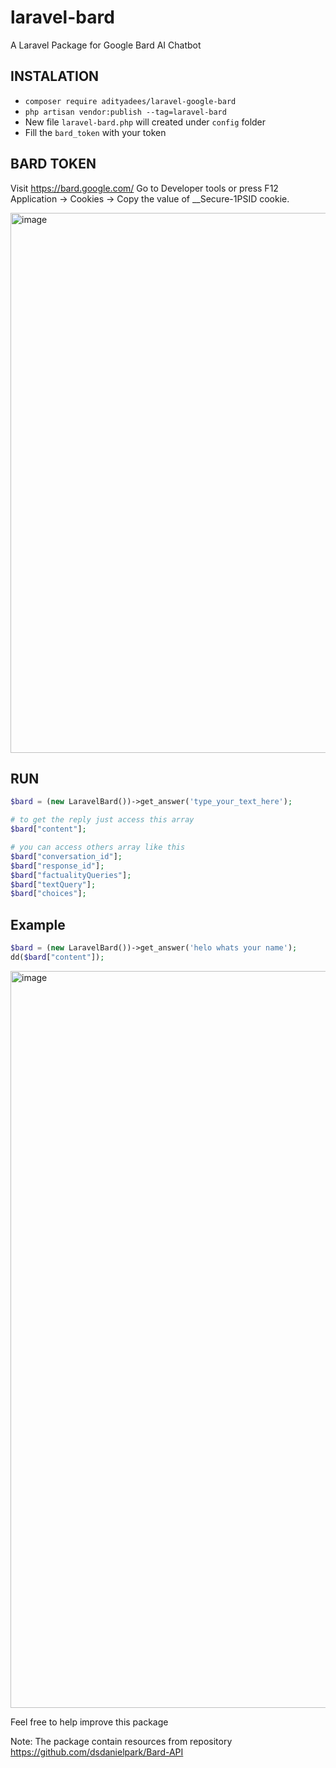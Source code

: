 # laravel-bard
 A Laravel Package for Google Bard AI Chatbot


## INSTALATION
- `composer require adityadees/laravel-google-bard`
- `php artisan vendor:publish --tag=laravel-bard`
- New file `laravel-bard.php` will created under `config` folder
- Fill the `bard_token` with your token


## BARD TOKEN
Visit https://bard.google.com/
Go to Developer tools or press F12 
Application → Cookies → Copy the value of __Secure-1PSID cookie.

<img width="864" alt="image" src="https://github.com/adityadees/laravel-bard/assets/37553901/2cea58d3-0c74-464d-9f75-88ab68f213e6">


## RUN
```php
$bard = (new LaravelBard())->get_answer('type_your_text_here');

# to get the reply just access this array
$bard["content"];

# you can access others array like this
$bard["conversation_id"];
$bard["response_id"];
$bard["factualityQueries"];
$bard["textQuery"];
$bard["choices"];
```

## Example
```php
$bard = (new LaravelBard())->get_answer('helo whats your name');
dd($bard["content"]);
```
<img width="1179" alt="image" src="https://github.com/adityadees/laravel-google-bard/assets/37553901/85a2026c-366f-40c6-b9f8-6012de9146dd">

Feel free to help improve this package

Note: The package contain resources from repository https://github.com/dsdanielpark/Bard-API

